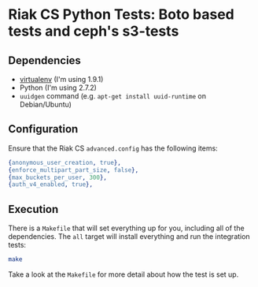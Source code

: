 # Riak CS Python Tests: Boto based tests and ceph's s3-tests

## Dependencies

* [virtualenv](http://www.virtualenv.org/en/latest/#installation) (I'm using 1.9.1)
* Python (I'm using 2.7.2)
* `uuidgen` command (e.g. `apt-get install uuid-runtime` on Debian/Ubuntu)

## Configuration

Ensure that the Riak CS `advanced.config` has the following items:

```erlang
{anonymous_user_creation, true},
{enforce_multipart_part_size, false},
{max_buckets_per_user, 300},
{auth_v4_enabled, true},
```

## Execution

There is a `Makefile` that will set everything up for you, including all of the
dependencies. The `all` target will install everything and run the integration
tests:

```bash
make
```

Take a look at the `Makefile` for more detail about how the test is set up.
